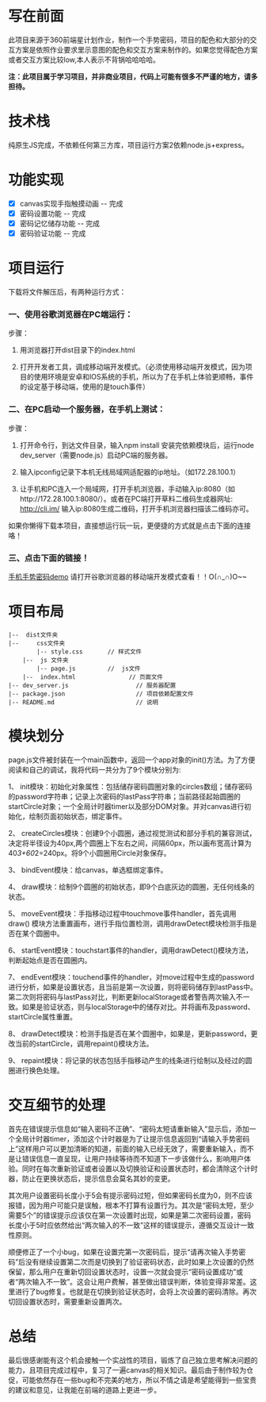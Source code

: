 # 写在前面

此项目来源于360前端星计划作业，制作一个手势密码，项目的配色和大部分的交互方案是依照作业要求里示意图的配色和交互方案来制作的。如果您觉得配色方案或者交互方案比较low,本人表示不背锅哈哈哈哈。


__注：此项目属于学习项目，并非商业项目，代码上可能有很多不严谨的地方，请多担待。__



# 技术栈
纯原生JS完成，不依赖任何第三方库，项目运行方案2依赖node.js+express。

# 功能实现
- [x] canvas实现手指触摸动画 -- 完成
- [x] 密码设置功能 -- 完成
- [x] 密码记忆储存功能 -- 完成
- [x] 密码验证功能 -- 完成

# 项目运行

下载将文件解压后，有两种运行方式：

### 一、使用谷歌浏览器在PC端运行：

步骤：

1.	用浏览器打开dist目录下的index.html

2.	打开开发者工具，调成移动端开发模式。（必须使用移动端开发模式，因为项目的使用环境是安卓和IOS系统的手机，所以为了在手机上体验更顺畅，事件的设定基于移动端，使用的是touch事件）


### 二、在PC启动一个服务器，在手机上测试：

步骤：

1.	打开命令行，到达文件目录，输入npm install 安装完依赖模块后，运行node 
dev_server（需要node.js）启动PC端的服务器。

2.	输入ipconfig记录下本机无线局域网适配器的ip地址。（如172.28.100.1）

3.	让手机和PC连入一个局域网，打开手机浏览器，手动输入ip:8080（如http://172.28.100.1:8080/）。或者在PC端打开草料二维码生成器网址: http://cli.im/ 输入ip:8080生成二维码，打开手机浏览器扫描该二维码亦可。

如果你懒得下载本项目，直接想运行玩一玩，更便捷的方式就是点击下面的连接咯！

### 三、点击下面的链接！

[手机手势密码demo](https://zzxboy1.github.io/360h5star/dist/)
请打开谷歌浏览器的移动端开发模式查看！！O(∩_∩)O~~

# 项目布局
```
|--  dist文件夹
|-- 	css文件夹
		|--	style.css  	    // 样式文件
	|--  js 文件夹 
		|--	page.js 	    //  js文件
	|--  index.html  	          // 页面文件
|--	dev_server.js                   // 服务器配置
|--	package.json                    // 项目依赖配置文件
|--	README.md                       // 说明

```

# 模块划分

page.js文件被封装在一个main函数中，返回一个app对象的init()方法。为了方便阅读和自己的调试，我将代码一共分为了9个模块分别为:

1、	init模块：初始化对象属性：包括储存密码圆圈对象的circles数组；储存密码的password字符串；记录上次密码的lastPass字符串；当前路径起始圆圈的startCircle对象；一个全局计时器timer以及部分DOM对象。并对canvas进行初始化，绘制页面初始状态，绑定事件。

2、	createCircles模块：创建9个小圆圈，通过视觉测试和部分手机的兼容测试，决定将半径设为40px,两个圆圈上下左右之间，间隔60px，所以画布宽高计算为40*3+60*2=240px。将9个小圆圈用Circle对象保存。

3、	bindEvent模块：给canvas，单选框绑定事件。

4、	draw模块：绘制9个圆圈的初始状态，即9个白底灰边的圆圈，无任何线条的状态。

5、	moveEvent模块：手指移动过程中touchmove事件handler，首先调用draw()
模块方法重置画布，进行手指位置检测，调用drawDetect模块检测手指是否在某个圆圈中。

6、	startEvent模块：touchstart事件的handler，调用drawDetect()模块方法，判断起始点是否在圆圈内。

7、	endEvent模块：touchend事件的handler，对move过程中生成的password进行分析，如果是设置状态，且当前是第一次设置，则将密码储存到lastPass中。第二次则将密码与lastPass对比，判断更新localStorage或者警告两次输入不一致。如果是验证状态，则与localStorage中的储存对比。并将画布及password、startCircle属性重置。

8、	drawDetect模块：检测手指是否在某个圆圈中，如果是，更新password，更改当前的startCircle，调用repaint()模块方法。

9、	repaint模块：将记录的状态包括手指移动产生的线条进行绘制以及经过的圆圈进行换色处理。

# 交互细节的处理

首先在错误提示信息如“输入密码不正确”、“密码太短请重新输入”显示后，添加一个全局计时器timer，添加这个计时器是为了让提示信息返回到“请输入手势密码上”这样用户可以更加清晰的知道，前面的输入已经无效了，需要重新输入，而不是让错误信息一直呈现，让用户持续等待而不知道下一步该做什么，影响用户体验。同时在每次重新验证或者设置以及切换验证和设置状态时，都会清除这个计时器，防止在更换状态后，提示信息会莫名其妙的变更。

其次用户设置密码长度小于5会有提示密码过短，但如果密码长度为0，则不应该报错，因为用户可能只是误触，根本不打算有设置行为。其次是“密码太短，至少需要5个”的错误提示应该仅在第一次设置时出现，如果是第二次密码设置，密码长度小于5时应依然给出“两次输入的不一致”这样的错误提示，遵循交互设计一致性原则。

顺便修正了一个小bug，如果在设置完第一次密码后，提示“请再次输入手势密码”后没有继续设置第二次而是切换到了验证密码状态，此时如果上次设置的仍然保留，那么用户在重新切回设置状态时，设置一次就会提示“密码设置成功”或者“两次输入不一致”。这会让用户费解，甚至做出错误判断，体验变得非常差。这里进行了bug修复。也就是在切换到验证状态时，会将上次设置的密码清除。再次切回设置状态时，需要重新设置两次。

# 总结

最后很感谢能有这个机会接触一个实战性的项目，锻炼了自己独立思考解决问题的能力，且项目完成过程中，复习了一遍canvas的相关知识。最后由于制作较为仓促，可能依然存在一些bug和不完美的地方，所以不情之请是希望能得到一些宝贵的建议和意见，让我能在前端的道路上更进一步。
